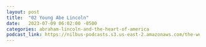 ```yaml
---
layout: post
title:  "02 Young Abe Lincoln"
date:   2023-07-09 06:02:00 -0500
categories: abraham-lincoln-and-the-heart-of-america
podcast_link: https://nilbus-podcasts.s3.us-east-2.amazonaws.com/the-well-trained-mind/Abraham%20Lincoln%20and%20the%20Heart%20of%20America/02%20Young%20Abe%20Lincoln.mp3
---
```

